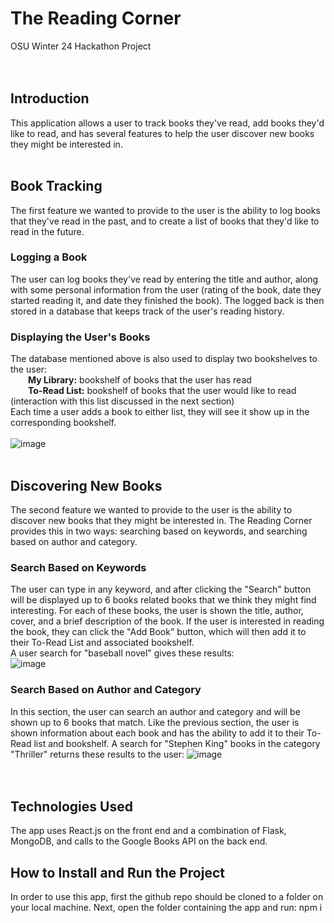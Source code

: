 # The Reading Corner
OSU Winter 24 Hackathon Project
<br>
<br>
<br>
## Introduction
This application allows a user to track books they've read, add books they'd like to read, and has several features to help the user discover new books they might be interested in.
<br>
<br>
## Book Tracking
The first feature we wanted to provide to the user is the ability to log books that they've read in the past, and to create a list of books that they'd like to read in the future.
<br>
### Logging a Book
The user can log books they've read by entering the title and author, along with some personal information from the user (rating of the book, date they started reading it, and date they finished the book). The logged back is then stored in a database that keeps track of the user's reading history. 
<br>
### Displaying the User's Books
The database mentioned above is also used to display two bookshelves to the user: 
<br>&emsp;&emsp;**My Library:** bookshelf of books that the user has read
<br>&emsp;&emsp;**To-Read List:** bookshelf of books that the user would like to read (interaction with this list discussed in the next section)
<br>Each time a user adds a book to either list, they will see it show up in the corresponding bookshelf.
<br>
<br>
![image](https://github.com/ModioThiam/OSU24WinterHackathon/assets/79183545/d636cedd-1b1c-4572-8e01-8e9f217176a0)
<br>
<br>
## Discovering New Books
The second feature we wanted to provide to the user is the ability to discover new books that they might be interested in. The Reading Corner provides this in two ways: searching based on keywords, and searching based on author and category.
### Search Based on Keywords
The user can type in any keyword, and after clicking the "Search" button will be displayed up to 6 books related books that we think they might find interesting. For each of these books, the user is shown the title, author, cover, and a brief description of the book. If the user is interested in reading the book, they can click the "Add Book" button, which will then add it to their To-Read List and associated bookshelf.
<br>A user search for "baseball novel" gives these results:
<br>
![image](https://github.com/ModioThiam/OSU24WinterHackathon/assets/79183545/1beedf5e-af5b-4c6d-8169-2e2268f741af)

### Search Based on Author and Category
In this section, the user can search an author and category and will be shown up to 6 books that match. Like the previous section, the user is shown information about each book and has the ability to add it to their To-Read list and bookshelf.
A search for "Stephen King" books in the category "Thriller" returns these results to the user:
![image](https://github.com/ModioThiam/OSU24WinterHackathon/assets/79183545/549c06e3-a1d0-45b6-91bc-5aeeeb4de267)
<br>
<br>
<br>
## Technologies Used
The app uses React.js on the front end and a combination of Flask, MongoDB, and calls to the Google Books API on the back end.

## How to Install and Run the Project
In order to use this app, first the github repo should be cloned to a folder on your local machine.
Next, open the folder containing the app and run: npm i

